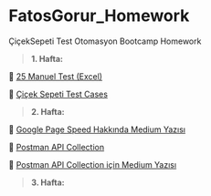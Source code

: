 # FatosGorur_Homework
ÇiçekSepeti Test Otomasyon Bootcamp Homework


> **1. Hafta:**

🔹 [25 Manuel Test (Excel)](https://docs.google.com/spreadsheets/d/1gbAW1UR_dH0t81eYDcxZSGOtTqSOENUzhO0Tn6M8C8A/edit?usp=sharing)

🔹 [Çiçek Sepeti Test Cases](https://github.com/ciceksepetibootcamp/FatosGorur_Homework/tree/main/Week1/HW-2)


> **2. Hafta:**

🔹 [Google Page Speed Hakkında Medium Yazısı](https://fatosgorur.medium.com/pagespeed-insights-nedir-nas%C4%B1l-kullan%C4%B1l%C4%B1r-cc3e5962413)

🔹 [Postman API Collection](https://github.com/ciceksepetibootcamp/FatosGorur_Homework/tree/main/Week2/HW-2)

🔹 [Postman API Collection için Medium Yazısı](https://fatosgorur.medium.com/postmande-spotify-api-ile-%C3%A7al%C4%B1%C5%9Fma-f7e8adf75cd5)


> **3. Hafta:**


